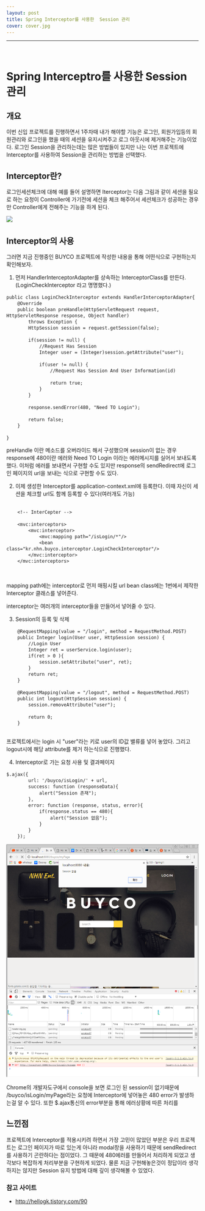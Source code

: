 ```yaml
---
layout: post
title: Spring Interceptor를 사용한  Session 관리
cover: cover.jpg
---
```


* * *

<br> 

# Spring Interceptro를 사용한 Session 관리


## 개요

이번 신입 프로젝트를 진행하면서 1주차때 내가 해야할 기능은 로그인, 회원가입등의 회원관리와
로그인을 했을 때의 세션을 유지시켜주고 로그 아웃시에 제거해주는 기능이었다.
로그인 Session을 관리하는데는 많은 방법들이 있지만 나는 이번 프로젝트에 Interceptor를 사용하여 
Session을 관리하는 방법을 선택했다.

## Interceptor란?

로그인세션체크에 대해 예를 들어 설명하면 
Iterceptor는 다음 그림과 같이 세션을 필요로 하는 요청이 Controller에 가기전에 세션을 체크 해주어서
세션체크가 성공하는 경우만 Controller에게 전해주는 기능을 하게 된다.

<img src="http://cfile27.uf.tistory.com/image/231D6B425462B05D058CD0">

## Interceptor의 사용

그러면 지금 진행중인 BUYCO 프로젝트에 작성한 내용을 통해 어떤식으로 구현하는지 확인해보자.

1. 먼저 HandlerInterceptorAdapter를 상속하는 InterceptorClass를 만든다. (LoginCheckInterceptor 라고 명명했다.)


```
public class LoginCheckInterceptor extends HandlerInterceptorAdapter{
	@Override
	public boolean preHandle(HttpServletRequest request, HttpServletResponse response, Object handler)
		throws Exception {
		HttpSession session = request.getSession(false);
		
		if(session != null) {
			//Request Has Session
			Integer user = (Integer)session.getAttribute("user");
			
			if(user != null) {
				//Request Has Session And User Information(id)
				
				return true;
			}
		}
		
		response.sendError(480, "Need TO Login");
		
		return false;
	}

}

```

preHandle 이란 메소드를 오버라이드 해서 구성했으며 session이 없는 경우 response에 480이란 에러와 Need TO Login 이라는 에러메시지를 실어서 보내도록 했다.
이처럼 에러를 보내면서 구현할 수도 있지만 response의 sendRedirect에 로그인 페이지의 url을 보내는 식으로 구현할 수도 있다.
    

2. 이제 생성한 Interceptor를 application-context.xml에 등록한다.
    이때 자신이 세션을 체크할 url도 함께 등록할 수 있다(여러개도 가능)

```

	<!-- InterCepter -->

	<mvc:interceptors>
    	<mvc:interceptor>
    		<mvc:mapping path="/isLogin/*"/>
    		<bean class="kr.nhn.buyco.interceptor.LoginCheckInterceptor"/>
    	</mvc:interceptor>
    </mvc:interceptors>

	
```

mapping path에는 interceptor로 먼저 매핑시킬 url
bean class에는 1번에서 제작한 Interceptor 클래스를 넣어준다.

interceptor는 여러개의 interceptor들을 만들어서 넣어줄 수 있다. 

3. Session의 등록 및 삭제

```
    @RequestMapping(value = "/login", method = RequestMethod.POST)
	public Integer login(User user, HttpSession session) {
		//Login User
		Integer ret = userService.login(user);
		if(ret > 0 ){
			session.setAttribute("user", ret);
		}
		return ret;
	}
	
	@RequestMapping(value = "/logout", method = RequestMethod.POST)
	public int logout(HttpSession session) {
		session.removeAttribute("user");
		
		return 0;
	}
	
```

프로젝트에서는 login 시 "user"라는 키로 user의 ID값 밸류를 넣어 놓았다. 
그리고 logout시에 해당 attribute를 제거 하는식으로 진행했다.


4. Interceptor로 가는 요청 사용 및 결과페이지

```
$.ajax({
		url: '/buyco/isLogin/' + url,
		success: function (responseData){
		    alert("Session 존재");
		},
		error: function (response, status, error){
			if(response.status == 480){
				alert("Session 없음");		
			}
		}
	});
```

<img src="/images/posts/session_error.png">

Chrome의 개발자도구에서 console을 보면 로그인 된 session이 없기때문에 
/buyco/isLogin/myPage라는 요청에 Interceptor에 넣어놓은 480 error가 발생하는걸 알 수 있다.
또한 $.ajax통신의 error부분을 통해 에러상황에 따른 처리를

## 느낀점

프로젝트에 Interceptor를 적용시키려 하면서 가장 고민이 많았던 부분은 우리 프로젝트는 로그인 페이지가 따로 있는게 아니라 modal창을 사용하기 때문에
sendRedirect를 사용하기 곤란하다는 점이었다.
그 때문에 480에러를 만들어서 처리하게 되었고 생각보다 복잡하게 처리부분을 구현하게 되었다. 
물론 지금 구현해놓은것이 정답이라 생각하지는 않지만 Session 유지 방법에 대해 깊이 생각해볼 수 있었다.


### 참고 사이트 

* http://hellogk.tistory.com/90


